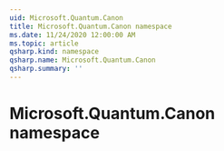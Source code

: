 ```yaml
---
uid: Microsoft.Quantum.Canon
title: Microsoft.Quantum.Canon namespace
ms.date: 11/24/2020 12:00:00 AM
ms.topic: article
qsharp.kind: namespace
qsharp.name: Microsoft.Quantum.Canon
qsharp.summary: ''
---
```


# Microsoft.Quantum.Canon namespace



